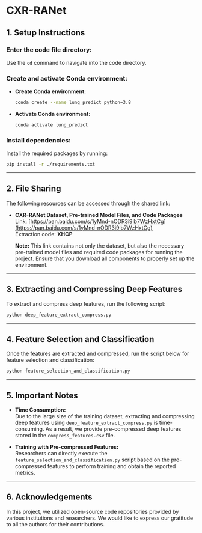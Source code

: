 
# CXR-RANet

## 1. Setup Instructions

### Enter the code file directory:
Use the `cd` command to navigate into the code directory.
 
### Create and activate Conda environment:

- **Create Conda environment:**
  ```bash
  conda create --name lung_predict python=3.8
  ```

- **Activate Conda environment:**
  ```bash
  conda activate lung_predict
  ```

### Install dependencies:
Install the required packages by running:
```bash
pip install -r ./requirements.txt
```

---

## 2. File Sharing

The following resources can be accessed through the shared link:

- **CXR-RANet Dataset, Pre-trained Model Files, and Code Packages**  
  Link: [https://pan.baidu.com/s/1yMnd-nODR3i9lb7WzHxtCg](https://pan.baidu.com/s/1yMnd-nODR3i9lb7WzHxtCg)  
  Extraction code: **XHCP**  

  **Note:** This link contains not only the dataset, but also the necessary pre-trained model files and required code packages for running the project. Ensure that you download all components to properly set up the environment.

---

## 3. Extracting and Compressing Deep Features

To extract and compress deep features, run the following script:
```bash
python deep_feature_extract_compress.py
```

---

## 4. Feature Selection and Classification

Once the features are extracted and compressed, run the script below for feature selection and classification:
```bash
python feature_selection_and_classification.py
```

---

## 5. Important Notes

- **Time Consumption:**  
  Due to the large size of the training dataset, extracting and compressing deep features using `deep_feature_extract_compress.py` is time-consuming. As a result, we provide pre-compressed deep features stored in the `compress_features.csv` file.

- **Training with Pre-compressed Features:**  
  Researchers can directly execute the `feature_selection_and_classification.py` script based on the pre-compressed features to perform training and obtain the reported metrics.

---

## 6. Acknowledgements

In this project, we utilized open-source code repositories provided by various institutions and researchers. We would like to express our gratitude to all the authors for their contributions.
